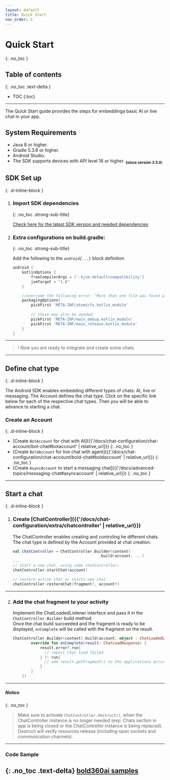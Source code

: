 ```yaml
---
layout: default
title: Quick Start
nav_order: 2
---
```


# Quick Start
{: .no_toc }

## Table of contents
{: .no_toc .text-delta }

- TOC
{:toc}

---

The Quick Start guide provides the steps for embeddinga basic AI or live chat in your app.   

## System Requirements  

* Java 8 or higher.
* Gradle 5.3.6 or higher.
* Android Studio.
* The SDK supports devices with API level 16 or higher. <sub>**(since version 3.5.0**)</sub>


## SDK Set up 
{: .d-inline-block }

1. ### Import SDK dependencies 
    {: .no_toc .strong-sub-title}   
    
    [Check here for the latest SDK version and needed dependencies](https://developer.bold360.com/help/EN/Bold360API/Bold360API/ReleaseNotesAndroid.html) 

    
2. ### Extra configurations on build.gradle:
    {: .no_toc .strong-sub-title}  
   
    Add the following to the _`android{...}`_ block definition

    ```gradle
    android {
        kotlinOptions {
            freeCompilerArgs = ['-Xjvm-default=compatibility']
            jvmTarget = "1.8"
        }

        //overcome the following error: "More than one file was found with OS independent path..."
        packagingOptions{
            pickFirst 'META-INF/atomicfu.kotlin_module'
            
            // those may also be needed:
            pickFirst 'META-INF/main_debug.kotlin_module'
            pickFirst 'META-INF/main_release.kotlin_module'
        }
    }
    ```

---

> ! Now you are ready to integrate and create some chats.

---

## Define chat type   
{: .d-inline-block }

The Android SDK enables embedding different types of chats: AI, live or messaging. The Account defines the chat type.
Click on the specific link below for each of the respective chat types. Then you will be able to advance to starting a chat. 

### Create an Account
{: .d-inline-block }

- [Create `BotAccount` for chat with AI]({{'/docs/chat-configuration/chat-account/bot-chat#botaccount' | relative_url}})
    {: .no_toc }    
- [Create `BoldAccount` for live chat with agent]({{'/docs/chat-configuration/chat-account/bold-chat#boldaccount' | relative_url}})
    {: .no_toc }
- [Create `AsyncAccount` to start a messaging chat]({{'/docs/advanced-topics/messaging-chat#asyncaccount' | relative_url}})
    {: .no_toc }  

---

## Start a chat  
{: .d-inline-block }

1. ### Create [ChatController]({{'/docs/chat-configuration/extra/chatcontroller' | relative_url}})

    The ChatController enables creating and controling he different chats.
    The chat type is defined by the Account provided at chat creation.

    ```kotlin
    val chatController = ChatController.Builder(context)
                                          .build(account, ...)
    ...
    // start a new chat, using same chatController:
    chatController.startChat(account)

    // restore active chat or starts new chat
    chatController.restoreChat(fragment?, account?)
    ```
---

2. ### Add the chat fragment to your activity

    Implement the ChatLoadedListener interface and pass it in the `ChatController.Builder` build method.   
    Once the chat build succeeded and the fragment is ready to be displayed, `onComplete` will be called with the fragment on the result. 

    ```kotlin
    ChatController.Builder(context).build(account, object : ChatLoadedListener {
            override fun onComplete(result: ChatLoadResponse) {
                result.error?.run{
                  // report Chat load failed
                } ?: run{
                  // add result.getFragment() to the applications activity.
                }
            }
        })
    ```
---

##### **Notice** 
{: .no_toc } 
> Make sure to activate `ChatController.destruct()`, when the ChatController instance is no longer needed (exp: Chats section in app
  is being closed or the ChatController instance is being replaced). Destruct will verify resources release (including open sockets and communication channels).
    

---

### Code Sample
{: .no_toc .text-delta}
[bold360ai samples](https://github.com/bold360ai/bold360-mobile-samples-android)
-
